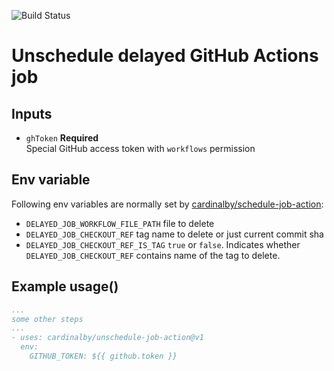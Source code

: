![Build Status](https://github.com/cardinalby/unschedule-job-action/workflows/build-test/badge.svg)

# Unschedule delayed GitHub Actions job 

## Inputs

* `ghToken` **Required**<br>
Special GitHub access token with `workflows` permission

## Env variable

Following env variables are normally set by 
[cardinalby/schedule-job-action](https://github.com/cardinalby/cardinalby/schedule-job-action):

* `DELAYED_JOB_WORKFLOW_FILE_PATH` file to delete
* `DELAYED_JOB_CHECKOUT_REF` tag name to delete or just current commit sha
* `DELAYED_JOB_CHECKOUT_REF_IS_TAG` `true` or `false`. Indicates whether `DELAYED_JOB_CHECKOUT_REF` contains
name of the tag to delete.

## Example usage()
```yaml
...
some other steps
...
- uses: cardinalby/unschedule-job-action@v1
  env:
    GITHUB_TOKEN: ${{ github.token }} 
```
